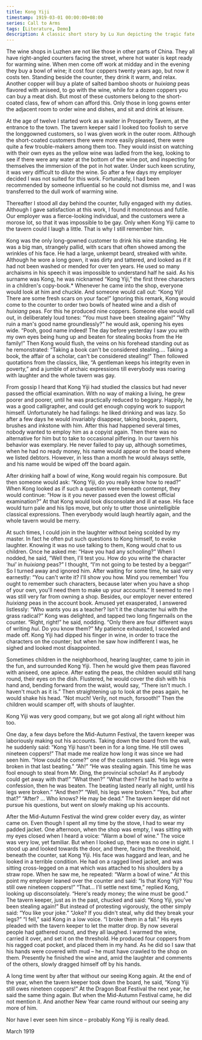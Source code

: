 ```yaml
---
title: Kong Yiji
timestamp: 1919-03-01 00:00:00+08:00
series: Call to Arms
tags: [Literature, Demo]
description: A classic short story by Lu Xun depicting the tragic fate of Kong Yiji, an educated man unable to integrate into society in feudal China.
---
```


The wine shops in Luzhen are not like those in other parts of China. They all have right-angled counters facing the street, where hot water is kept ready for warming wine. When men come off work at midday and in the evening they buy a bowl of wine; it cost four coppers twenty years ago, but now it costs ten. Standing beside the counter, they drink it warm, and relax. Another copper will buy a plate of salted bamboo shoots or *huixiang* peas flavored with aniseed, to go with the wine, while for a dozen coppers you can buy a meat dish. But most of these customers belong to the short-coated class, few of whom can afford this. Only those in long gowns enter the adjacent room to order wine and dishes, and sit and drink at leisure.

At the age of twelve I started work as a waiter in Prosperity Tavern, at the entrance to the town. The tavern keeper said I looked too foolish to serve the longgowned customers, so I was given work in the outer room. Although the short-coated customers there were more easily pleased, there were quite a few trouble-makers among them too. They would insist on watching with their own eyes as the yellow wine was ladled from the keg, looking to see if there were any water at the bottom of the wine pot, and inspecting for themselves the immersion of the pot in hot water. Under such keen scrutiny, it was very difficult to dilute the wine. So after a few days my employer decided I was not suited for this work. Fortunately, I had been recommended by someone influential so he could not dismiss me, and I was transferred to the dull work of warming wine.

Thereafter I stood all day behind the counter, fully engaged with my duties. Although I gave satisfaction at this work, I found it monotonous and futile. Our employer was a fierce-looking individual, and the customers were a morose lot, so that it was impossible to be gay. Only when Kong Yiji came to the tavern could I laugh a little. That is why I still remember him.

Kong was the only long-gowned customer to drink his wine standing. He was a big man, strangely pallid, with scars that often showed among the wrinkles of his face. He had a large, unkempt beard, streaked with white. Although he wore a long gown, it was dirty and tattered, and looked as if it had not been washed or mended for over ten years. He used so many archaisms in his speech it was impossible to understand half he said. As his surname was Kong, he was nicknamed “Kong Yiji,” the first three characters in a children's copy-book.* Whenever he came into the shop, everyone would look at him and chuckle. And someone would call out: “Kong Yiji! There are some fresh scars on your face!” Ignoring this remark, Kong would come to the counter to order two bowls of heated wine and a dish of *huixiang* peas. For this he produced nine coppers. Someone else would call out, in deliberately loud tones: “You must have been stealing again!” “Why ruin a man's good name groundlessly?” he would ask, opening his eyes wide. “Pooh, good name indeed! The day before yesterday I saw you with my own eyes being hung up and beaten for stealing books from the He family!” Then Kong would flush, the veins on his forehead standing out as he remonstrated: “Taking a book can't be considered stealing.... Taking a book, the affair of a scholar, can't be considered stealing!” Then followed quotations from the classics, like, “A gentleman keeps his integrity even in poverty,” and a jumble of archaic expressions till everybody was roaring with laughter and the whole tavern was gay.

From gossip I heard that Kong Yiji had studied the classics but had never passed the official examination. With no way of making a living, he grew poorer and poorer, until he was practically reduced to beggary. Happily, he was a good calligrapher, and could get enough copying work to support himself. Unfortunately he had failings: he liked drinking and was lazy. So after a few days he would invariably disappear, taking books, papers, brushes and inkstone with him. After this had happened several times, nobody wanted to employ him as a copyist again. Then there was no alternative for him but to take to occasional pilfering. In our tavern his behavior was exemplary. He never failed to pay up, although sometimes, when he had no ready money, his name would appear on the board where we listed debtors. However, in less than a month he would always settle, and his name would be wiped off the board again.

After drinking half a bowl of wine, Kong would regain his composure. But then someone would ask: “Kong Yiji, do you really know how to read?” When Kong looked as if such a question were beneath contempt, they would 
continue: “How is it you never passed even the lowest official examination?” At that Kong would look disconsolate and ill at ease. His face would turn pale and his lips move, but only to utter those unintelligible classical expressions. Then everybody would laugh heartily again, and the whole tavern would be merry.

At such times, I could join in the laughter without being scolded by my master. In fact he often put such questions to Kong himself, to evoke laughter. Knowing it was no use talking to them, Kong would chat to us children. Once he asked me: “Have you had any schooling?” When I nodded, he said, “Well then, I'll test you. How do you write the character ‘*hui*’ in *huixiang* peas?” I thought, “I'm not going to be tested by a beggar!” So I turned away and ignored him. After waiting for some time, he said very earnestly: “You can't write it? I'll show you how. Mind you remember! You ought to remember such characters, because later when you have a shop of your own, you'll need them to make up your accounts.” It seemed to me I was still very far from owning a shop. Besides, our employer never entered *huixiang* peas in the account book. Amused yet exasperated, I answered listlessly: “Who wants you as a teacher? Isn't it the character hui with the grass radical?” Kong was delighted, and tapped two long fingernails on the counter. “Right, right!” he said, nodding. “Only there are four different ways of writing *hui*. Do you know them?” My patience exhausted, I scowled and made off. Kong Yiji had dipped his finger in wine, in order to trace the characters on the counter; but when he saw how indifferent I was, he sighed and looked most disappointed.

Sometimes children in the neighborhood, hearing laughter, came to join in the fun, and surrounded Kong Yiji. Then he would give them peas flavored with aniseed, one apiece. After eating the peas, the children would still hang round, their eyes on the dish. Flustered, he would cover the dish with his hand and, bending forward from the waist, would say, “There isn't much. I haven't much as it is.” Then straightening up to look at the peas again, he would shake his head. “Not much! Verily, not much, forsooth!” Then the children would scamper off, with shouts of laughter.

Kong Yiji was very good company, but we got along all right without him too.

One day, a few days before the Mid-Autumn Festival, the tavern keeper was laboriously making out his accounts. Taking down the board from the wall, he suddenly said: “Kong Yiji hasn't been in for a long time. He still owes nineteen coppers!” That made me realize how long it was since we had seen him. “How could he come?” one of the customers said. “His legs were broken in that last beating.” “Ah!” “He was stealing again. This time he was fool enough to steal from Mr. Ding, the provincial scholar! As if anybody could get away with that!” “What then?” “What then? First he had to write a confession, then he was beaten. The beating lasted nearly all night, until his legs were broken.” “And then?” “Well, his legs were broken.” “Yes, but after that?” “After? ... Who knows? He may be dead.” The tavern keeper did not pursue his questions, but went on slowly making up his accounts.

After the Mid-Autumn Festival the wind grew colder every day, as winter came on. Even though I spent all my time by the stove, I had to wear my padded jacket. One afternoon, when the shop was empty, I was sitting with my eyes closed when I heard a voice: “Warm a bowl of wine.” The voice was very low, yet familiar. But when I looked up, there was no one in sight. I stood up and looked towards the door, and there, facing the threshold, beneath the counter, sat Kong Yiji. His face was haggard and lean, and he looked in a terrible condition. He had on a ragged lined jacket, and was sitting cross-legged on a mat which was attached to his shoulders by a straw rope. When he saw me, he repeated: “Warm a bowl of wine.” At this point my employer leaned over the counter and said: “Is that Kong Yiji? You still owe nineteen coppers!” “That... I'll settle next time,” replied Kong, looking up disconsolately. “Here's ready money; the wine must be good.” The tavern keeper, just as in the past, chucked and said: “Kong Yiji, you've been stealing again!” But instead of protesting vigorously, the other simply said: “You like your joke.” “Joke? If you didn't steal, why did they break your legs?” “I fell,” said Kong in a low voice. “I broke them in a fall.” His eyes pleaded with the tavern keeper to let the matter drop. By now several people had gathered round, and they all laughed. I warmed the wine, carried it over, and set it on the threshold. He produced four coppers from his ragged coat pocket, and placed them in my hand. As he did so I saw that his hands were covered with mud – he must have crawled to the shop on them. Presently he finished the wine and, amid the laughter and comments of the others, slowly dragged himself off by his hands.

A long time went by after that without our seeing Kong again. At the end of the year, when the tavern keeper took down the board, he said, “Kong Yiji still owes nineteen coppers!” At the Dragon Boat Festival the next year, he said the same thing again. But when the Mid-Autumn Festival came, he did not mention it. And another New Year came round without our seeing any more of him. 

Nor have I ever seen him since – probably Kong Yiji is really dead.

March 1919